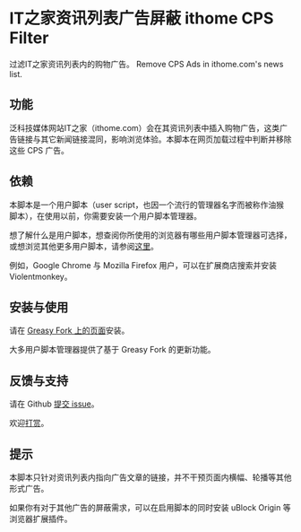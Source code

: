 # IT之家资讯列表广告屏蔽 ithome CPS Filter

过滤IT之家资讯列表内的购物广告。 Remove CPS Ads in ithome.com's news list.

## 功能

泛科技媒体网站IT之家（ithome.com）会在其资讯列表中插入购物广告，这类广告链接与其它新闻链接混同，影响浏览体验。本脚本在网页加载过程中判断并移除这些 CPS 广告。

## 依赖

本脚本是一个用户脚本（user script，也因一个流行的管理器名字而被称作油猴脚本），在使用以前，你需要安装一个用户脚本管理器。

想了解什么是用户脚本，想查阅你所使用的浏览器有哪些用户脚本管理器可选择，或想浏览其他更多用户脚本，请参阅[这里](https://greasyfork.org)。

例如，Google Chrome 与 Mozilla Firefox 用户，可以在扩展商店搜索并安装 Violentmonkey。

## 安装与使用

请在 [Greasy Fork 上的页面](https://greasyfork.org/zh-CN/scripts/39999-it%E4%B9%8B%E5%AE%B6%E8%B5%84%E8%AE%AF%E5%88%97%E8%A1%A8%E5%B9%BF%E5%91%8A%E5%B1%8F%E8%94%BD-ithome-cps-filter)安装。

大多用户脚本管理器提供了基于 Greasy Fork 的更新功能。

## 反馈与支持

请在 Github [提交 issue](https://github.com/Yves-X/ithome-CPS-Filter/issues)。

欢迎[打赏](https://www.yvesx.com/go/donate/)。

## 提示

本脚本只针对资讯列表内指向广告文章的链接，并不干预页面内横幅、轮播等其他形式广告。

如果你有对于其他广告的屏蔽需求，可以在启用脚本的同时安装 uBlock Origin 等浏览器扩展插件。
